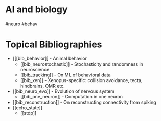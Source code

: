# AI and biology

#neuro #behav

# Topical Bibliographies
* [[[bib_behavior]] - Animal behavior
    * [[bib_neurostochastic]] - Stochasticity and randomness in neuroscience
    * [[bib_tracking]] - On ML of behavioral data
    * [[bib_xen]] - Xenopus-specific: collision avoidance, tecta, hindbrains, OMR etc.
* [[bib_neuro_evo]] - Evolution of nervous system
    * [[bib_one_neuron]] - Computation in one neuron
* [[bib_reconstruction]] - On  reconstructing connectivity from spiking
* [[echo_state]]
    * [[stdp]]

